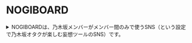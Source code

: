# NOGIBOARD

<details><summary>NOGIBOARDは、乃木坂メンバーがメンバー間のみで使うSNS（という設定で乃木坂オタクが楽しむ妄想ツールのSNS）です。</summary>
  -「自分の好きなメンバーならこんなことを呟くだろうな」というのを想像して、他のオタク仲間と「わかる！」を共有できます
  
  -Twitterではつぶやきにくいこともここでなら呟けるかもしれません
  
  -クローズドなコミュニティーで共通の趣味を持った人たちと楽しむことができます
  
# 標準機能

　
 -ユーザー登録/退会

 -登録時メール送信
 
 -ログイン/ログアウト
 
 -投稿、編集、ツイ消し
 
 -いいね
 
 -ユーザー編集
 
 -ユーザー一覧
 
 -投稿一覧

